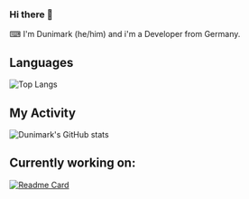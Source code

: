 ### Hi there 👋

⌨ I'm Dunimark (he/him) and i'm a Developer from Germany. 

## Languages

![Top Langs](https://github-readme-stats.vercel.app/api/top-langs/?username=dunimark&langs_count=8&layout=compact&hide_title=true&theme=github_dark)

## My Activity
![Dunimark's GitHub stats](https://github-readme-stats.vercel.app/api?username=dunimark&count_private=true&show_icons=true&theme=github_dark)

## Currently working on:
[![Readme Card](https://github-readme-stats.vercel.app/api/pin/?username=dunimark&repo=admintools&theme=github_dark&show_owner=true)](https://github.com/dunimark/admintools)

<!--Mainly I write my programs in C#. 

Some projects are also done with Python, Java or C++.

🔭 I’m currently working on [ranoplhbot](https://github.com/gardiance/randolphbot)

**Dunimark/Dunimark** is a ✨ _special_ ✨ repository because its `README.md` (this file) appears on your GitHub profile.

Here are some ideas to get you started:

- 🔭 I’m currently working on ...
- 🌱 I’m currently learning ...
- 👯 I’m looking to collaborate on ...
- 🤔 I’m looking for help with ...
- 💬 Ask me about ...
- 📫 How to reach me: ...
- 😄 Pronouns: ...
- ⚡ Fun fact: ...
-->
